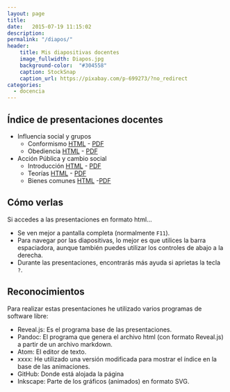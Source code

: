 ```yaml
---
layout: page
title:  
date:   2015-07-19 11:15:02
description:
permalink: "/diapos/"
header:
    title: Mis diapositivas docentes
    image_fullwidth: Diapos.jpg
    background-color:  "#304558"
    caption: StockSnap
    caption_url: https://pixabay.com/p-699273/?no_redirect
categories:
  - docencia
---
```



## Índice de presentaciones docentes

- Influencia social y grupos
     - Conformismo [HTML](http://jmunoz298.github.io/Presentaciones/Conformismo.html) - [PDF](http://jmunoz298.github.io/Presentaciones/Conformismo.pdf)
     - Obediencia [HTML](http://jmunoz298.github.io/Presentaciones/Obediencia.html) - [PDF](http://jmunoz298.github.io/Presentaciones/Obediencia.pdf)
- Acción Pública y cambio social
     - Introducción [HTML](http://jmunoz298.github.io/Presentaciones/Introducción.html) - [PDF](http://jmunoz298.github.io/Presentaciones/Introducción.pdf)
     - Teorías [HTML](http://jmunoz298.github.io/Presentaciones/Teorías.html) - [PDF](http://jmunoz298.github.io/Presentaciones/Teorías.pdf)
     - Bienes comunes [HTML](http://jmunoz298.github.io/Presentaciones/BienesComunes.html) -[PDF](http://jmunoz298.github.io/Presentaciones/BienesComunes.pdf)

## Cómo verlas
Si accedes a las presentaciones en formato html...

- Se ven mejor a pantalla completa (normalmente `F11`).
- Para navegar por las diapositivas, lo mejor es que utilices la barra espaciadora, aunque también puedes utilizar los controles de abajo a la derecha.
- Durante las presentaciones, encontrarás más ayuda si aprietas la tecla `?`.


## Reconocimientos
Para realizar estas presentaciones he utilizado varios programas de software libre:


- Reveal.js: Es el programa base de las presentaciones.
- Pandoc: El programa que genera el archivo html (con formato Reveal.js) a partir de un archivo markdown.
- Atom: El editor de texto.
- xxxx: He utilizado una versión modificada para mostrar el índice en la base de las animaciones.
- GitHub: Donde está alojada la página
- Inkscape: Parte de los gráficos (animados) en formato SVG.
